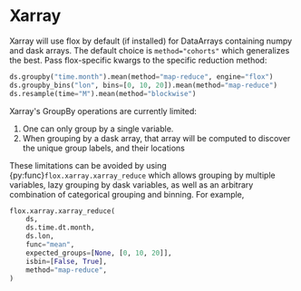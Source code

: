 # Xarray

Xarray will use flox by default (if installed) for DataArrays containing numpy and dask arrays. The default choice is `method="cohorts"` which generalizes
the best. Pass flox-specific kwargs to the specific reduction method:
```python
ds.groupby("time.month").mean(method="map-reduce", engine="flox")
ds.groupby_bins("lon", bins=[0, 10, 20]).mean(method="map-reduce")
ds.resample(time="M").mean(method="blockwise")
```

Xarray's GroupBy operations are currently limited:
1. One can only group by a single variable.
1. When grouping by a dask array, that array will be computed to discover the unique group labels, and their locations

These limitations can be avoided by using {py:func}`flox.xarray.xarray_reduce` which allows grouping by multiple variables, lazy grouping by dask variables,
as well as an arbitrary combination of categorical grouping and binning. For example,
```python
flox.xarray.xarray_reduce(
    ds,
    ds.time.dt.month,
    ds.lon,
    func="mean",
    expected_groups=[None, [0, 10, 20]],
    isbin=[False, True],
    method="map-reduce",
)
```
